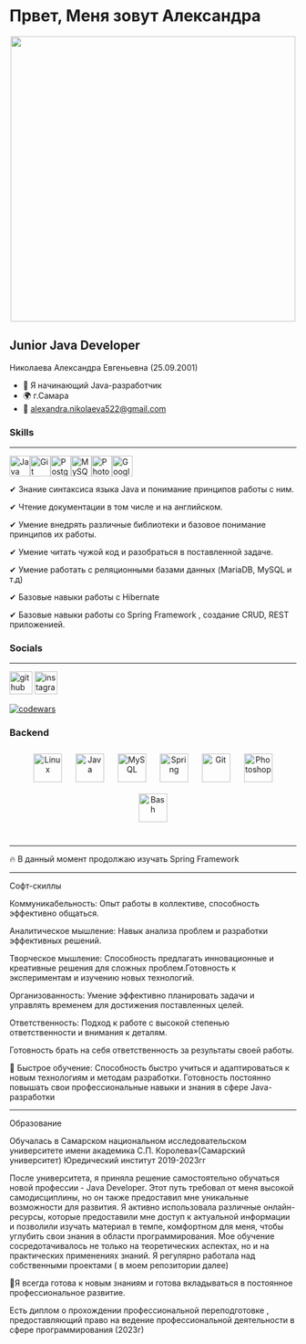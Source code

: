 Првет, Меня зовут Александра
==================================================================================================================================


<div id="header" align="center">
  <img src = "https://media.giphy.com/media/L1R1tvI9svkIWwpVYr/giphy.gif" width="500"/>
</div>

Junior Java Developer
--------------
Николаева Александра Евгеньевна (25.09.2001)
*   🌱 Я начинающий Java-разработчик
*   🌍 г.Самара
*   📧 alexandra.nikolaeva522@gmail.com
  

### Skills 
--------------
<p align="left">
<a href="https://www.oracle.com/java/" target="_blank" rel="noreferrer"><img src="https://raw.githubusercontent.com/danielcranney/readme-generator/main/public/icons/skills/java-colored.svg" width="36" height="36" alt="Java" /></a><a href="https://git-scm.com/" target="_blank" rel="noreferrer"><img src="https://raw.githubusercontent.com/danielcranney/readme-generator/main/public/icons/skills/git-colored.svg" width="36" height="36" alt="Git" /></a><a href="https://www.postgresql.org/" target="_blank" rel="noreferrer"><img src="https://raw.githubusercontent.com/danielcranney/readme-generator/main/public/icons/skills/postgresql-colored.svg" width="36" height="36" alt="PostgreSQL" /></a><a href="https://www.mysql.com/" target="_blank" rel="noreferrer"><img src="https://raw.githubusercontent.com/danielcranney/readme-generator/main/public/icons/skills/mysql-colored.svg" width="36" height="36" alt="MySQL" /></a><a href="https://www.adobe.com/uk/products/photoshop.html" target="_blank" rel="noreferrer"><img src="https://raw.githubusercontent.com/danielcranney/readme-generator/main/public/icons/skills/photoshop-colored.svg" width="36" height="36" alt="Photoshop" /></a><a href="https://cloud.google.com/" target="_blank" rel="noreferrer"><img src="https://raw.githubusercontent.com/danielcranney/readme-generator/main/public/icons/skills/googlecloud-colored.svg" width="36" height="36" alt="Google Cloud" /></a>
                    </p>
                    
✔ Знание синтаксиса языка Java и понимание принципов работы с ним.

✔ Чтение документации в том числе и на английском.

✔ Умение внедрять различные библиотеки и базовое понимание принципов их работы.

✔ Умение читать чужой код и разобраться в поставленной задаче.

✔ Умение работать с реляционными базами данных (MariaDB, MySQL и т.д)

✔ Базовые навыки работы с Hibernate

✔ Базовые навыки работы со Spring Framework , создание CRUD, REST приложенией.



### Socials
--------------
[<img src='https://cdn.jsdelivr.net/npm/simple-icons@3.0.1/icons/github.svg' alt='github' height='40'>](https://github.com/Mionka522)  [<img src='https://cdn.jsdelivr.net/npm/simple-icons@3.0.1/icons/instagram.svg' alt='instagram' height='40'>](mion_522?igshid=NzZlODBkYWE4Ng==)  


[![codewars](https://www.codewars.com/users/Mion/badges/small)](https://www.codewars.com/users/Mion) 



### Backend  

<div align="center">  
<a href="https://www.linux.org/" target="_blank"><img style="margin: 10px" src="https://profilinator.rishav.dev/skills-assets/linux-original.svg" alt="Linux" height="50" /></a>  
<a href="https://www.java.com/" target="_blank"><img style="margin: 10px" src="https://profilinator.rishav.dev/skills-assets/java-original-wordmark.svg" alt="Java" height="50" /></a>  
<a href="https://www.mysql.com/" target="_blank"><img style="margin: 10px" src="https://profilinator.rishav.dev/skills-assets/mysql-original-wordmark.svg" alt="MySQL" height="50" /></a>  
<a href="https://docs.spring.io/spring-framework/docs/3.0.x/reference/expressions.html#:~:text=The%20Spring%20Expression%20Language%20(SpEL,and%20basic%20string%20templating%20functionality." target="_blank"><img style="margin: 10px" src="https://profilinator.rishav.dev/skills-assets/springio-icon.svg" alt="Spring" height="50" /></a>  
<a href="https://github.com/" target="_blank"><img style="margin: 10px" src="https://profilinator.rishav.dev/skills-assets/git-scm-icon.svg" alt="Git" height="50" /></a>  
<a href="https://www.adobe.com/in/products/photoshop.html" target="_blank"><img style="margin: 10px" src="https://profilinator.rishav.dev/skills-assets/photoshop-plain.svg" alt="Photoshop" height="50" /></a>  
<a href="https://www.gnu.org/software/bash/" target="_blank"><img style="margin: 10px" src="https://profilinator.rishav.dev/skills-assets/gnu_bash-icon.svg" alt="Bash" height="50" /></a>  
</div>

</td><td valign="top" width="33%">



</td></tr></table>  

<br/>  


 

--------------

🔥 В данный момент продолжаю изучать Spring Framework




--------------

Софт-скиллы

 Коммуникабельность: Опыт работы в коллективе, способность эффективно общаться.
 
 Аналитическое мышление: Навык анализа проблем и разработки эффективных решений.
 
 Творческое мышление: Способность предлагать инновационные и креативные решения для сложных проблем.Готовность к экспериментам и изучению новых технологий.
 
 Организованность: Умение эффективно планировать задачи и управлять временем для достижения поставленных целей.
 
 Ответственность: Подход к работе с высокой степенью ответственности и внимания к деталям. 
 
 Готовность брать на себя ответственность за результаты своей работы.
 
💪 Быстрое обучение: Способность быстро учиться и адаптироваться к новым технологиям и методам разработки. Готовность постоянно повышать свои профессиональные навыки и знания в сфере Java-разработки



--------------
Образование

Обучалась в Самарском национальном исследовательском университете имени академика С.П. Королева»(Самарский университет)
Юредический институт
2019-2023гг

После университета, я приняла решение самостоятельно обучаться новой профессии - Java Developer. Этот путь требовал от меня высокой самодисциплины, но он также предоставил мне уникальные возможности для развития.
Я активно использовала различные онлайн-ресурсы, которые предоставили мне доступ к актуальной информации и позволили изучать материал в темпе, комфортном для меня, чтобы углубить свои знания в области программирования.
Мое обучение сосредотачивалось не только на теоретических аспектах, но и на практических применениях знаний. Я регулярно работала над собственными проектами ( в моем репозитории далее)

💪Я всегда готова к новым знаниям и готова вкладываться в постоянное профессиональное развитие.

Есть диплом о прохождении профессиональной переподготовке , предоставляющий право на ведение профессиональной деятельности в сфере программирования (2023г)
